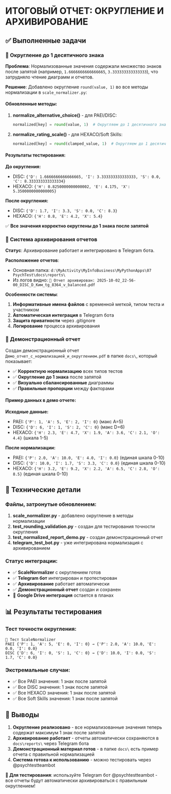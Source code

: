 # ИТОГОВЫЙ ОТЧЕТ: ОКРУГЛЕНИЕ И АРХИВИРОВАНИЕ

## ✅ Выполненные задачи

### 🔄 Округление до 1 десятичного знака

**Проблема**: Нормализованные значения содержали множество знаков после запятой (например, `1.6666666666666665`, `3.333333333333333`), что затрудняло чтение диаграмм и отчетов.

**Решение**: Добавлено округление `round(value, 1)` во все методы нормализации в `scale_normalizer.py`:

#### Обновленные методы:

1. **normalize_alternative_choice()** - для PAEI/DISC:
   ```python
   normalized[key] = round(value, 1)  # Округляем до 1 десятичного знака
   ```

2. **normalize_rating_scale()** - для HEXACO/Soft Skills:
   ```python
   normalized[key] = round(clamped_value, 1)  # Округляем до 1 десятичного знака
   ```

#### Результаты тестирования:

**До округления:**
- DISC: `{'D': 1.6666666666666665, 'I': 3.333333333333333, 'S': 0.0, 'C': 8.333333333333334}`
- HEXACO: `{'H': 0.8250000000000002, 'E': 4.175, 'X': 5.3500000000000005}`

**После округления:**
- DISC: `{'D': 1.7, 'I': 3.3, 'S': 0.0, 'C': 8.3}`
- HEXACO: `{'H': 0.8, 'E': 4.2, 'X': 5.4}`

✅ **Все значения корректно округлены до 1 знака после запятой**

### 📁 Система архивирования отчетов

**Статус**: Архивирование работает и интегрировано в Telegram бота.

**Расположение отчетов**: 
- Основная папка: `d:\MyActivity\MyInfoBusiness\MyPythonApps\07 PsychTest\docs\reports\`
- Из логов видно: `📁 Отчет архивирован: 2025-10-02_22-56-00_DISC_D_Ким_tg_8364_v_balanced.pdf`

**Особенности системы**:
1. **Информативные имена файлов** с временной меткой, типом теста и участником
2. **Автоматическая интеграция** в Telegram бота
3. **Защита приватности** через .gitignore
4. **Логирование** процесса архивирования

### 🎯 Демонстрационный отчет

Создан демонстрационный отчет `Демо_отчет_с_нормализацией_и_округлением.pdf` в папке `docs\`, который показывает:

- ✅ **Корректную нормализацию** всех типов тестов
- ✅ **Округление до 1 знака** после запятой
- ✅ **Визуально сбалансированные** диаграммы
- ✅ **Правильные пропорции** между факторами

#### Пример данных в демо отчете:

**Исходные данные:**
- PAEI: `{'P': 1, 'A': 5, 'E': 2, 'I': 0}` (макс A=5)
- DISC: `{'D': 6, 'I': 1, 'S': 2, 'C': 0}` (макс D=6)
- HEXACO: `{'H': 2.3, 'E': 4.7, 'X': 1.9, 'A': 3.6, 'C': 2.1, 'O': 4.4}` (шкала 1-5)

**После нормализации:**
- PAEI: `{'P': 2.0, 'A': 10.0, 'E': 4.0, 'I': 0.0}` (единая шкала 0-10)
- DISC: `{'D': 10.0, 'I': 1.7, 'S': 3.3, 'C': 0.0}` (единая шкала 0-10)
- HEXACO: `{'H': 3.2, 'E': 9.2, 'X': 2.2, 'A': 6.5, 'C': 2.8, 'O': 8.5}` (единая шкала 0-10)

## 🔧 Технические детали

### Файлы, затронутые обновлением:

1. **scale_normalizer.py** - добавлено округление в методы нормализации
2. **test_rounding_validation.py** - создан для тестирования точности округления
3. **test_normalized_report_demo.py** - создан демонстрационный отчет
4. **telegram_test_bot.py** - уже интегрирована нормализация с архивированием

### Статус интеграции:

- ✅ **ScaleNormalizer** с округлением готов
- ✅ **Telegram бот** интегрирован и протестирован
- ✅ **Архивирование** работает автоматически
- ✅ **Демонстрационный отчет** создан и сохранен
- 🔄 **Google Drive интеграция** остается в планах

## 📊 Результаты тестирования

### Тест точности округления:
```
🧪 Тест ScaleNormalizer
PAEI {'P': 1, 'A': 5, 'E': 0, 'I': 0} → {'P': 2.0, 'A': 10.0, 'E': 0.0, 'I': 0.0}
DISC {'D': 6, 'I': 0, 'S': 1, 'C': 0} → {'D': 10.0, 'I': 0.0, 'S': 1.7, 'C': 0.0}
```

### Экстремальные случаи:
- ✅ Все PAEI значения: 1 знак после запятой
- ✅ Все DISC значения: 1 знак после запятой  
- ✅ Все HEXACO значения: 1 знак после запятой
- ✅ Все Soft Skills значения: 1 знак после запятой

## 🎉 Выводы

1. **Округление реализовано** - все нормализованные значения теперь содержат максимум 1 знак после запятой
2. **Архивирование работает** - отчеты автоматически сохраняются в `docs\reports\` через Telegram бота
3. **Демонстрационный материал готов** - в папке `docs\` есть пример отчета с правильной нормализацией
4. **Система готова к использованию** - можно тестировать через @psychtestteambot

**📱 Для тестирования**: используйте Telegram бот @psychtestteambot - все отчеты будут автоматически архивироваться с правильным округлением!